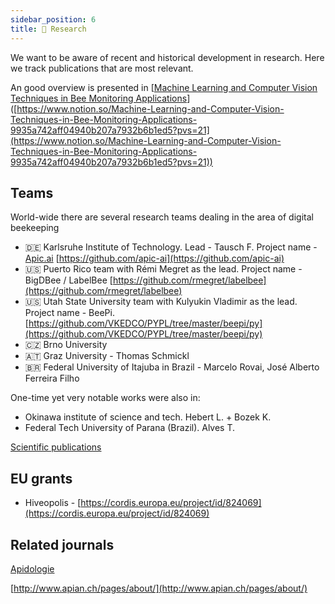 ```yaml
---
sidebar_position: 6
title: 🔬 Research
---
```


We want to be aware of recent and historical development in research. Here we track publications that are most relevant.

An good overview is presented in [[Machine Learning and Computer Vision Techniques in Bee Monitoring Applications](https://arxiv.org/pdf/2208.00085.pdf)]([https://www.notion.so/Machine-Learning-and-Computer-Vision-Techniques-in-Bee-Monitoring-Applications-9935a742aff04940b207a7932b6b1ed5?pvs=21](https://www.notion.so/Machine-Learning-and-Computer-Vision-Techniques-in-Bee-Monitoring-Applications-9935a742aff04940b207a7932b6b1ed5?pvs=21))

## Teams

World-wide there are several research teams dealing in the area of digital beekeeping

- 🇩🇪 Karlsruhe Institute of Technology. Lead - Tausch F. Project name - [Apic.ai](http://Apic.ai) [https://github.com/apic-ai](https://github.com/apic-ai)
- 🇺🇸 Puerto Rico team with Rémi Megret as the lead. Project name - BigDBee / LabelBee [https://github.com/rmegret/labelbee](https://github.com/rmegret/labelbee)
- 🇺🇸 Utah State University team with Kulyukin Vladimir as the lead. Project name - BeePi. [https://github.com/VKEDCO/PYPL/tree/master/beepi/py](https://github.com/VKEDCO/PYPL/tree/master/beepi/py)
- 🇨🇿 Brno University
- 🇦🇹 Graz University - Thomas Schmickl
- 🇧🇷 Federal University of Itajuba in Brazil - Marcelo Rovai, José Alberto Ferreira Filho

One-time yet very notable works were also in:

- Okinawa institute of science and tech. Hebert L. + Bozek K.
- Federal Tech University of Parana (Brazil). Alves T.

[Scientific publications](https://www.notion.so/dd0f4ebdb6fd4b78b60cf376ac2466e0?pvs=21)

## EU grants

- Hiveopolis - [https://cordis.europa.eu/project/id/824069](https://cordis.europa.eu/project/id/824069)

## Related journals

[Apidologie](https://www.springer.com/journal/13592)

[http://www.apian.ch/pages/about/](http://www.apian.ch/pages/about/)
